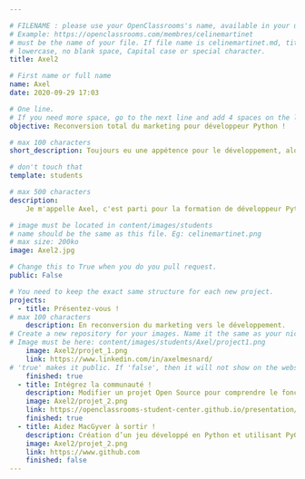 ```yaml
---

# FILENAME : please use your OpenClassrooms's name, available in your url.
# Example: https://openclassrooms.com/membres/celinemartinet
# must be the name of your file. If file name is celinemartinet.md, title is celinemartinet.
# lowercase, no blank space, Capital case or special character.
title: Axel2

# First name or full name
name: Axel
date: 2020-09-29 17:03

# One line.
# If you need more space, go to the next line and add 4 spaces on the left, as in 'description'.
objective: Reconversion total du marketing pour développeur Python !

# max 100 characters
short_description: Toujours eu une appétence pour le développement, alors je me lance pour de bon !

# don't touch that
template: students

# max 500 characters
description:
    Je m'appelle Axel, c'est parti pour la formation de développeur Python !

# image must be located in content/images/students
# name should be the same as this file. Eg: celinemartinet.png
# max size: 200ko
image: Axel2.jpg

# Change this to True when you do you pull request.
public: False

# You need to keep the exact same structure for each new project.
projects:
  - title: Présentez-vous !
# max 100 characters
    description: En reconversion du marketing vers le développement.
# Create a new repository for your images. Name it the same as your nickname and profile picture.
# Image must be here: content/images/students/Axel/project1.png
    image: Axel2/projet_1.png
    link: https://www.linkedin.com/in/axelmesnard/
# 'true' makes it public. If 'false', then it will not show on the website.
    finished: true
  - title: Intégrez la communauté !
    description: Modifier un projet Open Source pour comprendre le fonctionnement de Git, de Github et des pull requests.
    image: Axel2/projet_2.png
    link: https://openclassrooms-student-center.github.io/presentation/students/ratus.html
    finished: true
  - title: Aidez MacGyver à sortir !
    description: Création d’un jeu développé en Python et utilisant PyGame.
    image: Axel2/projet_2.png
    link: https://www.github.com
    finished: false
---
```

